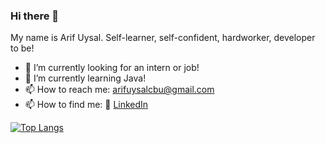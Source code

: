### Hi there 👋

My name is Arif Uysal. Self-learner, self-confident, hardworker, developer to be!

- 🔭 I’m currently looking for an intern or job!
- 🌱 I’m currently learning Java!
- 📫 How to reach me: arifuysalcbu@gmail.com
- 📫 How to find me: 
:office: [LinkedIn](https://www.linkedin.com/in/arifuysall/)

[![Top Langs](https://github-readme-stats.vercel.app/api/top-langs/?username=javarif)](https://github.com/javarif/github-readme-stats)
